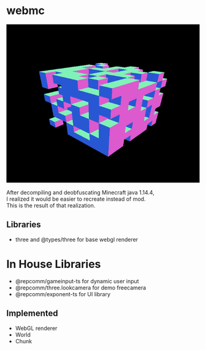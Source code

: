 
# webmc

![img](./example.png)

After decompiling and deobfuscating Minecraft java 1.14.4,<br/>
I realized it would be easier to recreate instead of mod.<br/>
This is the result of that realization.

## Libraries
- three and @types/three for base webgl renderer

# In House Libraries
- @repcomm/gameinput-ts for dynamic user input
- @repcomm/three.lookcamera for demo freecamera
- @repcomm/exponent-ts for UI library

## Implemented
- WebGL renderer
- World
- Chunk
